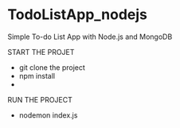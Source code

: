 # TodoListApp_nodejs
Simple To-do List App with Node.js and MongoDB 

START THE PROJET
- git clone the project
- npm install
- 
RUN THE PROJECT
- nodemon index.js
